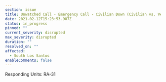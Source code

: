 ```yaml
---
section: issue
title: Unwatched Call - Emergency Call - Civilian Down (Civilian vs. Vehicle)
date: 2021-02-12T15:23:53.987Z
status: in_progress
pinned: ""
current_severity: disrupted
max_severity: disrupted
duration: ""
resolved_on: ""
affected:
  - South Los Santos
enableComments: false
---
```

Responding Units: RA-31